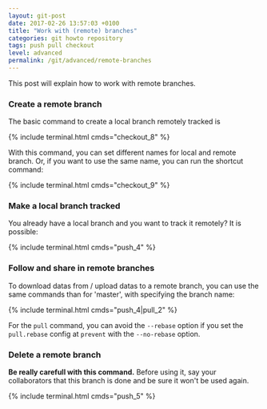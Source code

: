 ```yaml
---
layout: git-post
date: 2017-02-26 13:57:03 +0100
title: "Work with (remote) branches"
categories: git howto repository
tags: push pull checkout
level: advanced
permalink: /git/advanced/remote-branches
---
```


This post will explain how to work with remote branches.

### Create a remote branch

The basic command to create a local branch remotely tracked is

{% include terminal.html cmds="checkout_8" %}

With this command, you can set different names for local and remote branch. Or, if you want to use the same name, you can run the shortcut command:

{% include terminal.html cmds="checkout_9" %}

### Make a local branch tracked

You already have a local branch and you want to track it remotely? It is possible:

{% include terminal.html cmds="push_4" %}

### Follow and share in remote branches

To download datas from / upload datas to a remote branch, you can use the same commands than for 'master', with specifying the branch name:

{% include terminal.html cmds="push_4|pull_2" %}

For the `pull` command, you can avoid the `--rebase` option if you set the `pull.rebase` config at `prevent` with the `--no-rebase` option.

### Delete a remote branch

**Be really carefull with this command.** Before using it, say your collaborators that this branch is done and be sure it won't be used again.

{% include terminal.html cmds="push_5" %}
